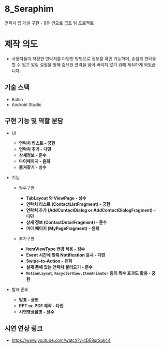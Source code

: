 # 8_Seraphim
연락처 앱 개발 구현 - 8은 안으로 굽죠 팀 프로젝트
# 제작 의도 
* 사용자들이 저장한 연락처를 다양한 방법으로 정보를 확인 가능하며, 손쉽게 연락을 할 수 있고 알림 설정을 통해 중요한 연락을 잊어 버리지 않기 위해 제작하게 되었습니다.
## 기술 스택
* Kotlin
* Android Studio
## 구현 기능 및 역할 분담
- UI
    - **연락처 리스트 - 궁현**
    - **연락처 추가 - 다민**
    - **상세정보 - 준수**
    - **마이페이지 - 윤희**
    - **즐겨찾기 - 성수**
    
- 기능
    - 필수구현
        - **TabLayout 와 ViewPage - 성수**
        - **연락처 리스트 (ContactListFragment) - 궁현**
        - **연락처 추가 (AddContactDialog or AddContactDialogFragment) - 다민**
        - **상세 정보 (ContactDetailFragment) - 준수**
        - **마이 페이지 (MyPageFragment) - 윤희**
        
    - 추가구현
        - **ItemViewType 변경 적용 - 성수**
        - **Event 시간에 맞춰 Notification 표시 - 다민**
        - **Swipe-to-Action - 윤희**
        - **실제 폰에 있는 연락처 불러오기 - 준수**
        - **`MotionLayout`, `RecyclerView.ItemAnimator` 등의 특수 효과도 활용 - 궁현**

- 발표 준비
    - **발표 - 궁현**
    - **PPT or. PDF 제작 - 다민**
    - **시연영상촬영 - 성수**

## 시연 연상 링크 
* https://www.youtube.com/watch?v=tDE8srSuk44
